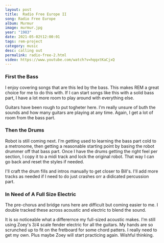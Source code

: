 ```yaml
---
layout: post
title:  Radio Free Europe II
song: Radio Free Europe
album: Murmur
image: murmur.jpg
year: "1983"
date: 2021-05-02t12:00:01
tags: rem-project
category: music
desc: calling out
permalink: radio-free-2.html
video: https://www.youtube.com/watch?v=hqqxtKaCjxQ
---
```


### First the Bass
I enjoy covering songs that are this led by the bass. This makes REM a great choice for me to do this with. If I can start songs like this with a solid bass part, I have a lot more room to play around with everything else.

Guitars have been rough to put togheter here. I'm really unsure of buth the sounds and how many guitars are playing at any time. Again, I get a lot of room from the bass part.

### Then the Drums
Robot is still coming next. I'm getting used to learning the bass part cold to a metronome, then getting a reasonable starting point by basing the robot drummer off that bass part. Once I have the drums getting the right feel per section, I copy it to a midi track and lock the original robot. That way I can go back and reset the styles if needed.

I'll craft the drum fills and intros manually to get closer to Bill's. I'll add more tracks as needed if I need to do just crashes orr a didicated percussion part.

### In Need of A Full Size Electric
The pre-chorus and bridge runs here are difficult but coming easier to me. I double tracked these across acoustic and electric to blend the sound.

It is so noticeable what a differernce my full-sized acoustic makes. I'm still using Zoey's 3/4 scale fender electric for all the guitars. My hands are so scrunched up to fit on the fretboard for some chord patters. I really need to get my own. Plus maybe Zoey will start practicing again. Wishful thinking.